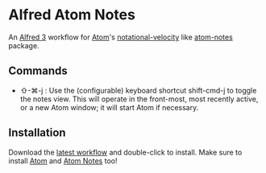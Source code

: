 # Alfred Atom Notes

An [Alfred 3](alfredapp.com) workflow for [Atom](atom.io)'s [notational-velocity](http://brettterpstra.com/projects/nvalt/) like [atom-notes](https://atom.io/packages/atom-notes) package.

## Commands

* ⇧-⌘-j : Use the (configurable) keyboard shortcut shift-cmd-j to toggle the notes view. This will operate in the front-most, most recently active, or a new Atom window; it will start Atom if necessary.

## Installation

Download the [latest workflow](https://github.com/robwalton/alfred-atom-nots/releases/latest) and double-click to install. Make sure to install [Atom](atom.io) and [Atom Notes](https://atom.io/packages/atom-notes) too!
